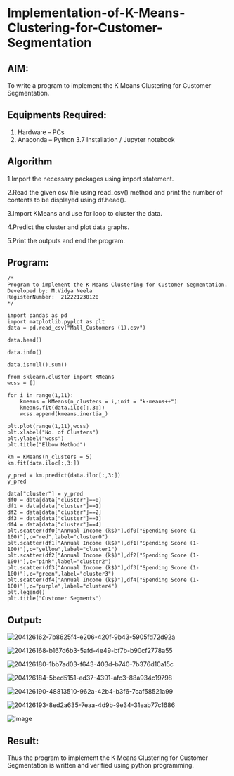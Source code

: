 # Implementation-of-K-Means-Clustering-for-Customer-Segmentation

## AIM:
To write a program to implement the K Means Clustering for Customer Segmentation.

## Equipments Required:
1. Hardware – PCs
2. Anaconda – Python 3.7 Installation / Jupyter notebook

## Algorithm
1.Import the necessary packages using import statement.

2.Read the given csv file using read_csv() method and print the number of contents to be displayed using df.head().

3.Import KMeans and use for loop to cluster the data.

4.Predict the cluster and plot data graphs.

5.Print the outputs and end the program.

## Program:
```
/*
Program to implement the K Means Clustering for Customer Segmentation.
Developed by: M.Vidya Neela
RegisterNumber:  212221230120
*/
```
```
import pandas as pd
import matplotlib.pyplot as plt
data = pd.read_csv("Mall_Customers (1).csv")

data.head()

data.info()

data.isnull().sum()

from sklearn.cluster import KMeans
wcss = []

for i in range(1,11):
    kmeans = KMeans(n_clusters = i,init = "k-means++")
    kmeans.fit(data.iloc[:,3:])
    wcss.append(kmeans.inertia_)

plt.plot(range(1,11),wcss)
plt.xlabel("No. of Clusters")
plt.ylabel("wcss")
plt.title("Elbow Method")

km = KMeans(n_clusters = 5)
km.fit(data.iloc[:,3:])

y_pred = km.predict(data.iloc[:,3:])
y_pred

data["cluster"] = y_pred
df0 = data[data["cluster"]==0]
df1 = data[data["cluster"]==1]
df2 = data[data["cluster"]==2]
df3 = data[data["cluster"]==3]
df4 = data[data["cluster"]==4]
plt.scatter(df0["Annual Income (k$)"],df0["Spending Score (1-100)"],c="red",label="cluster0")
plt.scatter(df1["Annual Income (k$)"],df1["Spending Score (1-100)"],c="yellow",label="cluster1")
plt.scatter(df2["Annual Income (k$)"],df2["Spending Score (1-100)"],c="pink",label="cluster2")
plt.scatter(df3["Annual Income (k$)"],df3["Spending Score (1-100)"],c="green",label="cluster3")
plt.scatter(df4["Annual Income (k$)"],df4["Spending Score (1-100)"],c="purple",label="cluster4")
plt.legend()
plt.title("Customer Segments")
```

## Output:
![204126162-7b8625f4-e206-420f-9b43-5905fd72d92a](https://user-images.githubusercontent.com/94169318/204434460-22833bd1-bcd9-4de8-b624-0aeb610892bf.png)

![204126168-b167d6b3-5afd-4e49-bf7b-b90cf2778a55](https://user-images.githubusercontent.com/94169318/204434485-172d2301-5708-497f-9b59-737c13af16c8.png)

![204126180-1bb7ad03-f643-403d-b740-7b376d10a15c](https://user-images.githubusercontent.com/94169318/204434509-540ef27e-71e7-43d4-8042-1fc276442385.png)

![204126184-5bed5151-ed37-4391-afc3-88a934c19798](https://user-images.githubusercontent.com/94169318/204434533-f9b4caa7-61f4-42be-92b0-60c17116f1a7.png)

![204126190-48813510-962a-42b4-b3f6-7caf58521a99](https://user-images.githubusercontent.com/94169318/204434560-6cacb8c6-2e75-4a1d-8817-86d2da07900b.png)

![204126193-8ed2a635-7eaa-4d9b-9e34-31eab77c1686](https://user-images.githubusercontent.com/94169318/204434582-71fa6fc7-35ac-4701-b932-180c5e5e8cb4.png)

![image](https://user-images.githubusercontent.com/94169318/204435172-8c41a97e-0779-4516-8bbb-1b9388daaed9.png)


## Result:
Thus the program to implement the K Means Clustering for Customer Segmentation is written and verified using python programming.
